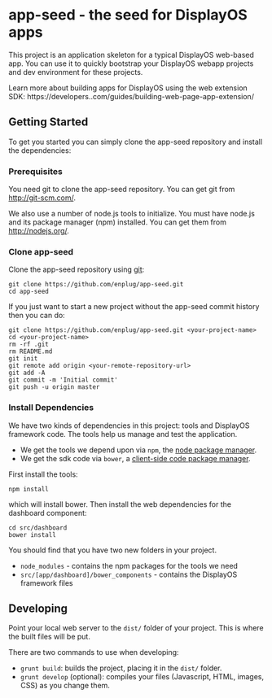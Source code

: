 # app-seed - the seed for DisplayOS apps
This project is an application skeleton for a typical DisplayOS web-based app. You can use it to quickly bootstrap your DisplayOS webapp projects and dev environment for these projects.

Learn more about building apps for DisplayOS using the web extension SDK: https://developers..com/guides/building-web-page-app-extension/

## Getting Started
To get you started you can simply clone the app-seed repository and install the dependencies:

### Prerequisites
You need git to clone the app-seed repository. You can get git from http://git-scm.com/.

We also use a number of node.js tools to initialize. You must have node.js and its package manager (npm) installed. You can get them from http://nodejs.org/.

### Clone app-seed
Clone the app-seed repository using [git](http://git-scm.com/):
```
git clone https://github.com/enplug/app-seed.git
cd app-seed
```
If you just want to start a new project without the app-seed commit history then you can do:
```
git clone https://github.com/enplug/app-seed.git <your-project-name>
cd <your-project-name>
rm -rf .git
rm README.md
git init
git remote add origin <your-remote-repository-url>
git add -A
git commit -m 'Initial commit'
git push -u origin master
```

### Install Dependencies
We have two kinds of dependencies in this project: tools and DisplayOS framework code. The tools help us manage and test the application.
- We get the tools we depend upon via `npm`, the [node package manager](https://www.npmjs.org/).
- We get the sdk code via `bower`, a [client-side code package manager](http://bower.io/).

First install the tools:
```
npm install
```
which will install bower. Then install the web dependencies for the dashboard component:
```
cd src/dashboard
bower install
```

You should find that you have two new folders in your project.

- `node_modules` - contains the npm packages for the tools we need
- `src/[app/dashboard]/bower_components` - contains the DisplayOS framework files

## Developing
Point your local web server to the `dist/` folder of your project. This is where the built files will be put.

There are two commands to use when developing:
- `grunt build`: builds the project, placing it in the `dist/` folder.
- `grunt develop` (optional): compiles your files (Javascript, HTML, images, CSS) as you change them.
